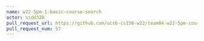```yaml
---
name: w22-5pm-1-basic-course-search
actor: sidd328
pull_request_url: https://github.com/ucsb-cs156-w22/team04-w22-5pm-courses/pull/57
pull_request_num: 57
---
```

